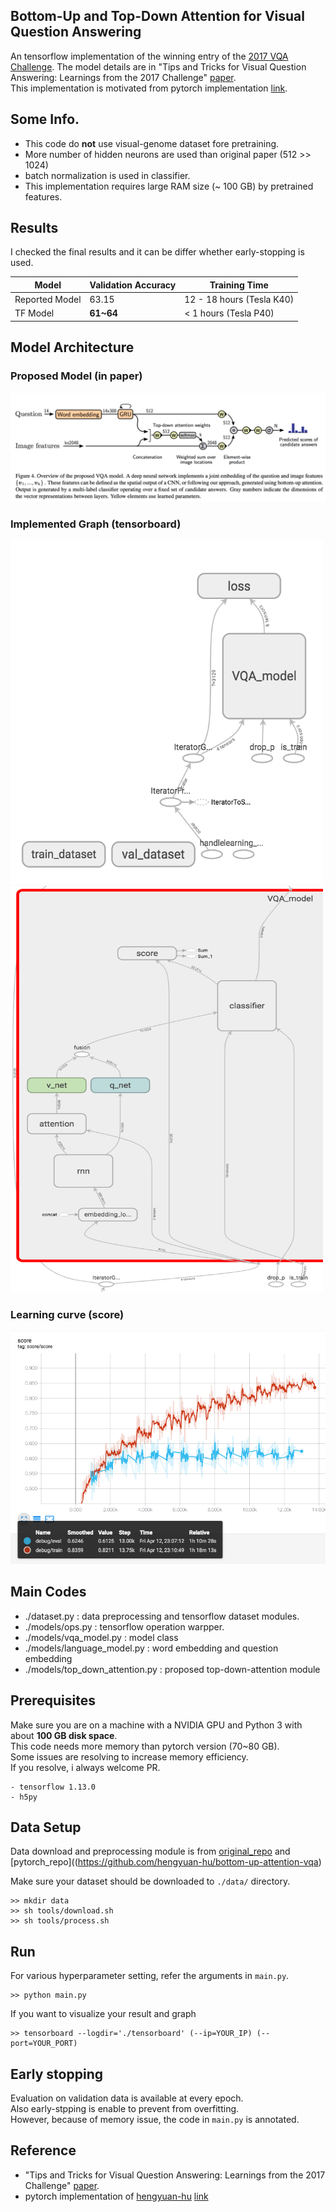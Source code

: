## Bottom-Up and Top-Down Attention for Visual Question Answering

An tensorflow implementation of the winning entry of the [2017 VQA Challenge](http://www.visualqa.org/challenge.html).
The model details are in "Tips and Tricks for Visual
Question Answering: Learnings from the 2017 Challenge"
[paper](https://arxiv.org/abs/1708.02711).  
This implementation is motivated from pytorch implementation [link](https://github.com/hengyuan-hu/bottom-up-attention-vqa).

## Some Info.
- This code do **not** use visual-genome dataset fore pretraining.
- More number of hidden neurons are used than original paper (512 >> 1024)  
- batch normalization is used in classifier.
- This implementation requires large RAM size (~ 100 GB) by pretrained features.


## Results
I checked the final results and it can be differ whether early-stopping is used.  

| Model | Validation Accuracy | Training Time
| --- | --- | -- |
| Reported Model | 63.15 | 12 - 18 hours (Tesla K40) |
| TF Model | **61~64** | < 1 hours (Tesla P40) |

## Model Architecture
### Proposed Model (in paper)
![proposed_model](./assets/model_arch.png)

### Implemented Graph (tensorboard) 
<img src=./assets/model1.png width="500" height="550">
<img src=./assets/model2.png width="500" height="650">

### Learning curve (score)
![lr_curve](./assets/learning_curve.png)


## Main Codes
* ./dataset.py : data preprocessing and tensorflow dataset modules.
* ./models/ops.py : tensorflow operation warpper.
* ./models/vqa_model.py : model class
* ./models/language_model.py : word embedding and question embedding
* ./models/top_down_attention.py : proposed top-down-attention module

## Prerequisites
Make sure you are on a machine with a NVIDIA GPU and Python 3 with about **100 GB disk space**.  
This code needs more memory than pytorch version (70~80 GB).  
Some issues are resolving to increase memory efficiency.  
If you resolve, i always welcome PR.  
```
- tensorflow 1.13.0
- h5py
```

## Data Setup
Data download and preprocessing module is from [original_repo](https://github.com/peteanderson80/bottom-up-attention) and [pytorch_repo]((https://github.com/hengyuan-hu/bottom-up-attention-vqa)

Make sure your dataset should be downloaded to `./data/` directory.
```
>> mkdir data
>> sh tools/download.sh
>> sh tools/process.sh
```

## Run
For various hyperparameter setting, refer the arguments in `main.py`.
```
>> python main.py
```

If you want to visualize your result and graph
```
>> tensorboard --logdir='./tensorboard' (--ip=YOUR_IP) (--port=YOUR_PORT)
```

## Early stopping
Evaluation on validation data is available at every epoch.   
Also early-stpping is enable to prevent from overfitting.  
However, because of memory issue, the code in `main.py` is annotated.

## Reference
- "Tips and Tricks for Visual
Question Answering: Learnings from the 2017 Challenge"
[paper](https://arxiv.org/abs/1708.02711).  
- pytorch implementation of [hengyuan-hu](https://github.com/hengyuan-hu) [link](https://github.com/hengyuan-hu/bottom-up-attention-vqa)  
